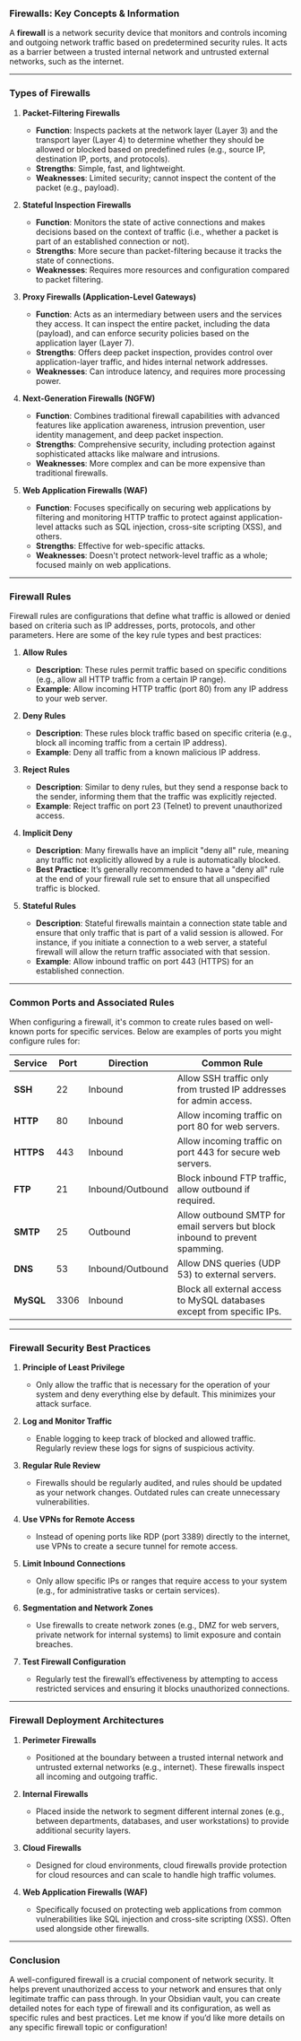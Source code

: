 ### **Firewalls: Key Concepts & Information**

A **firewall** is a network security device that monitors and controls incoming and outgoing network traffic based on predetermined security rules. It acts as a barrier between a trusted internal network and untrusted external networks, such as the internet.

---

### **Types of Firewalls**

1. **Packet-Filtering Firewalls**
    
    - **Function**: Inspects packets at the network layer (Layer 3) and the transport layer (Layer 4) to determine whether they should be allowed or blocked based on predefined rules (e.g., source IP, destination IP, ports, and protocols).
    - **Strengths**: Simple, fast, and lightweight.
    - **Weaknesses**: Limited security; cannot inspect the content of the packet (e.g., payload).
2. **Stateful Inspection Firewalls**
    
    - **Function**: Monitors the state of active connections and makes decisions based on the context of traffic (i.e., whether a packet is part of an established connection or not).
    - **Strengths**: More secure than packet-filtering because it tracks the state of connections.
    - **Weaknesses**: Requires more resources and configuration compared to packet filtering.
3. **Proxy Firewalls (Application-Level Gateways)**
    
    - **Function**: Acts as an intermediary between users and the services they access. It can inspect the entire packet, including the data (payload), and can enforce security policies based on the application layer (Layer 7).
    - **Strengths**: Offers deep packet inspection, provides control over application-layer traffic, and hides internal network addresses.
    - **Weaknesses**: Can introduce latency, and requires more processing power.
4. **Next-Generation Firewalls (NGFW)**
    
    - **Function**: Combines traditional firewall capabilities with advanced features like application awareness, intrusion prevention, user identity management, and deep packet inspection.
    - **Strengths**: Comprehensive security, including protection against sophisticated attacks like malware and intrusions.
    - **Weaknesses**: More complex and can be more expensive than traditional firewalls.
5. **Web Application Firewalls (WAF)**
    
    - **Function**: Focuses specifically on securing web applications by filtering and monitoring HTTP traffic to protect against application-level attacks such as SQL injection, cross-site scripting (XSS), and others.
    - **Strengths**: Effective for web-specific attacks.
    - **Weaknesses**: Doesn't protect network-level traffic as a whole; focused mainly on web applications.

---

### **Firewall Rules**

Firewall rules are configurations that define what traffic is allowed or denied based on criteria such as IP addresses, ports, protocols, and other parameters. Here are some of the key rule types and best practices:

1. **Allow Rules**
    
    - **Description**: These rules permit traffic based on specific conditions (e.g., allow all HTTP traffic from a certain IP range).
    - **Example**: Allow incoming HTTP traffic (port 80) from any IP address to your web server.
2. **Deny Rules**
    
    - **Description**: These rules block traffic based on specific criteria (e.g., block all incoming traffic from a certain IP address).
    - **Example**: Deny all traffic from a known malicious IP address.
3. **Reject Rules**
    
    - **Description**: Similar to deny rules, but they send a response back to the sender, informing them that the traffic was explicitly rejected.
    - **Example**: Reject traffic on port 23 (Telnet) to prevent unauthorized access.
4. **Implicit Deny**
    
    - **Description**: Many firewalls have an implicit "deny all" rule, meaning any traffic not explicitly allowed by a rule is automatically blocked.
    - **Best Practice**: It’s generally recommended to have a "deny all" rule at the end of your firewall rule set to ensure that all unspecified traffic is blocked.
5. **Stateful Rules**
    
    - **Description**: Stateful firewalls maintain a connection state table and ensure that only traffic that is part of a valid session is allowed. For instance, if you initiate a connection to a web server, a stateful firewall will allow the return traffic associated with that session.
    - **Example**: Allow inbound traffic on port 443 (HTTPS) for an established connection.

---

### **Common Ports and Associated Rules**

When configuring a firewall, it's common to create rules based on well-known ports for specific services. Below are examples of ports you might configure rules for:

| **Service** | **Port** | **Direction**    | **Common Rule**                                                              |
| ----------- | -------- | ---------------- | ---------------------------------------------------------------------------- |
| **SSH**     | 22       | Inbound          | Allow SSH traffic only from trusted IP addresses for admin access.           |
| **HTTP**    | 80       | Inbound          | Allow incoming traffic on port 80 for web servers.                           |
| **HTTPS**   | 443      | Inbound          | Allow incoming traffic on port 443 for secure web servers.                   |
| **FTP**     | 21       | Inbound/Outbound | Block inbound FTP traffic, allow outbound if required.                       |
| **SMTP**    | 25       | Outbound         | Allow outbound SMTP for email servers but block inbound to prevent spamming. |
| **DNS**     | 53       | Inbound/Outbound | Allow DNS queries (UDP 53) to external servers.                              |
| **MySQL**   | 3306     | Inbound          | Block all external access to MySQL databases except from specific IPs.       |

---

### **Firewall Security Best Practices**

1. **Principle of Least Privilege**
    
    - Only allow the traffic that is necessary for the operation of your system and deny everything else by default. This minimizes your attack surface.
2. **Log and Monitor Traffic**
    
    - Enable logging to keep track of blocked and allowed traffic. Regularly review these logs for signs of suspicious activity.
3. **Regular Rule Review**
    
    - Firewalls should be regularly audited, and rules should be updated as your network changes. Outdated rules can create unnecessary vulnerabilities.
4. **Use VPNs for Remote Access**
    
    - Instead of opening ports like RDP (port 3389) directly to the internet, use VPNs to create a secure tunnel for remote access.
5. **Limit Inbound Connections**
    
    - Only allow specific IPs or ranges that require access to your system (e.g., for administrative tasks or certain services).
6. **Segmentation and Network Zones**
    
    - Use firewalls to create network zones (e.g., DMZ for web servers, private network for internal systems) to limit exposure and contain breaches.
7. **Test Firewall Configuration**
    
    - Regularly test the firewall’s effectiveness by attempting to access restricted services and ensuring it blocks unauthorized connections.

---

### **Firewall Deployment Architectures**

1. **Perimeter Firewalls**
    
    - Positioned at the boundary between a trusted internal network and untrusted external networks (e.g., internet). These firewalls inspect all incoming and outgoing traffic.
2. **Internal Firewalls**
    
    - Placed inside the network to segment different internal zones (e.g., between departments, databases, and user workstations) to provide additional security layers.
3. **Cloud Firewalls**
    
    - Designed for cloud environments, cloud firewalls provide protection for cloud resources and can scale to handle high traffic volumes.
4. **Web Application Firewalls (WAF)**
    
    - Specifically focused on protecting web applications from common vulnerabilities like SQL injection and cross-site scripting (XSS). Often used alongside other firewalls.

---

### Conclusion

A well-configured firewall is a crucial component of network security. It helps prevent unauthorized access to your network and ensures that only legitimate traffic can pass through. In your Obsidian vault, you can create detailed notes for each type of firewall and its configuration, as well as specific rules and best practices. Let me know if you’d like more details on any specific firewall topic or configuration!